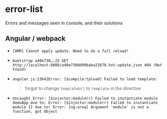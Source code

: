 # error-list
Errors and messages seen in console, and their solutions


## Angular / webpack

- ` [HMR] Cannot apply update. Need to do a full reload! `


- ` bootstrap a40e730…:25 GET http://localhost:8080/a40e7300d99baba23b78.hot-update.json 404 (Not Found) `



- ` angular.js:13642Error: [$compile:tpload] Failed to load template:  `

    > forgot to change `templateUrl` to `template` in the directive

- ` Uncaught Error: [$injector:modulerr] Failed to instantiate module demoApp due to:
  Error: [$injector:modulerr] Failed to instantiate module {} due to:
  Error: [ng:areq] Argument 'module' is not a function, got Object `


